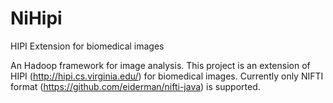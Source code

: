 # NiHipi
HIPI Extension for biomedical images 

An Hadoop framework for image analysis.
This project is an extension of HIPI (http://hipi.cs.virginia.edu/) for biomedical images.
Currently only NIFTI format (https://github.com/eiderman/nifti-java) is supported.
